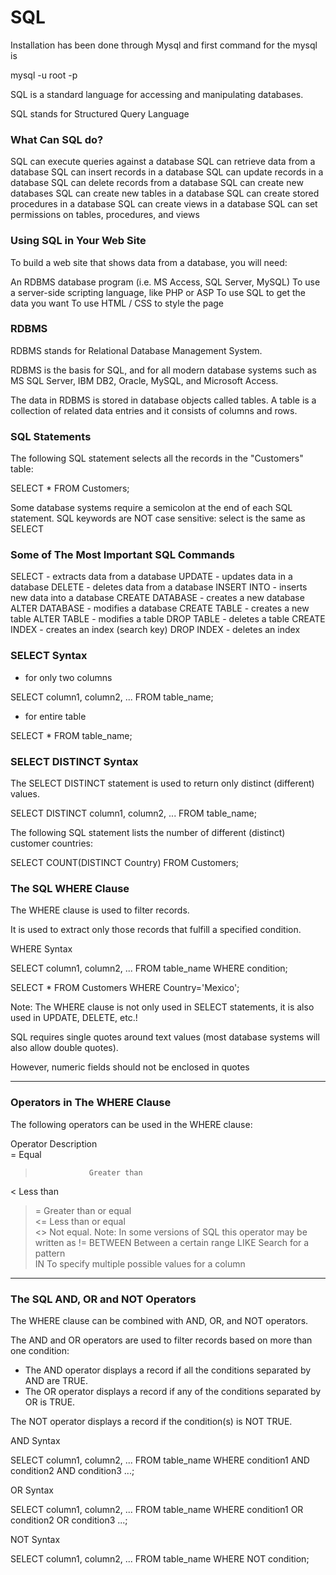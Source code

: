 # SQL

Installation has been done through Mysql 
and first command for the mysql is 

mysql -u root -p

SQL is a standard language for accessing and manipulating databases.

SQL stands for Structured Query Language

### What Can SQL do?

SQL can execute queries against a database
SQL can retrieve data from a database
SQL can insert records in a database
SQL can update records in a database
SQL can delete records from a database
SQL can create new databases
SQL can create new tables in a database
SQL can create stored procedures in a database
SQL can create views in a database
SQL can set permissions on tables, procedures, and views

### Using SQL in Your Web Site

To build a web site that shows data from a database, you will need:

An RDBMS database program (i.e. MS Access, SQL Server, MySQL)
To use a server-side scripting language, like PHP or ASP
To use SQL to get the data you want
To use HTML / CSS to style the page

### RDBMS

RDBMS stands for Relational Database Management System.

RDBMS is the basis for SQL, and for all modern database systems such as MS SQL Server, IBM DB2, Oracle, MySQL, and Microsoft Access.

The data in RDBMS is stored in database objects called tables. A table is a collection of related data entries and it consists of columns and rows.

### SQL Statements

The following SQL statement selects all the records in the "Customers" table:

SELECT * FROM Customers;

Some database systems require a semicolon at the end of each SQL statement.
SQL keywords are NOT case sensitive: select is the same as SELECT

### Some of The Most Important SQL Commands

SELECT - extracts data from a database
UPDATE - updates data in a database
DELETE - deletes data from a database
INSERT INTO - inserts new data into a database
CREATE DATABASE - creates a new database
ALTER DATABASE - modifies a database
CREATE TABLE - creates a new table
ALTER TABLE - modifies a table
DROP TABLE - deletes a table
CREATE INDEX - creates an index (search key)
DROP INDEX - deletes an index

### SELECT Syntax

- for only two columns 

SELECT column1, column2, ...
FROM table_name;

- for entire table 

SELECT * FROM table_name;

### SELECT DISTINCT Syntax

The SELECT DISTINCT statement is used to return only distinct (different) values.

SELECT DISTINCT column1, column2, ...
FROM table_name;

The following SQL statement lists the number of different (distinct) customer countries:

SELECT COUNT(DISTINCT Country) FROM Customers;

### The SQL WHERE Clause
The WHERE clause is used to filter records.

It is used to extract only those records that fulfill a specified condition.

WHERE Syntax

SELECT column1, column2, ...
FROM table_name
WHERE condition;

SELECT * FROM Customers
WHERE Country='Mexico';

Note: The WHERE clause is not only used in SELECT statements, it is also used in UPDATE, DELETE, etc.!  

SQL requires single quotes around text values (most database systems will also allow double quotes).

However, numeric fields should not be enclosed in quotes

_______________________________________________________________________

### Operators in The WHERE Clause

The following operators can be used in the WHERE clause:                                           

Operator	    Description	                                                                                                                                                                                                                    
=              	Equal	                                                                            
>	              Greater than	                                                                    
<	              Less than	                      
>=	            Greater than or equal	
<=	            Less than or equal	
<>	            Not equal. Note: In some versions of SQL this operator may be written as !=	
BETWEEN	        Between a certain range	
LIKE	          Search for a pattern	
IN	            To specify multiple possible values for a column

_____________________________________________________________________

### The SQL AND, OR and NOT Operators

The WHERE clause can be combined with AND, OR, and NOT operators.

The AND and OR operators are used to filter records based on more than one condition:
- The AND operator displays a record if all the conditions separated by AND are TRUE.
- The OR operator displays a record if any of the conditions separated by OR is TRUE.

The NOT operator displays a record if the condition(s) is NOT TRUE.

AND Syntax

SELECT column1, column2, ...
FROM table_name
WHERE condition1 AND condition2 AND condition3 ...;

OR Syntax

SELECT column1, column2, ...
FROM table_name
WHERE condition1 OR condition2 OR condition3 ...;

NOT Syntax

SELECT column1, column2, ...
FROM table_name
WHERE NOT condition;


